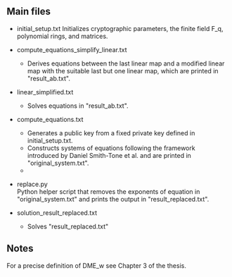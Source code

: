 
## Main files

- initial_setup.txt 
  Initializes cryptographic parameters, the finite field F_q, polynomial rings, and matrices.

- compute_equations_simplify_linear.txt  
  - Derives equations between the last linear map and a modified linear map with the suitable last but one linear map, which are printed in "result_ab.txt".
  
- linear_simplified.txt  
  - Solves equations in "result_ab.txt".

- compute_equations.txt  
  - Generates a public key from a fixed private key defined in initial_setup.txt.  
  - Constructs systems of equations following the framework introduced by Daniel Smith-Tone et al. and are printed in "original_system.txt".
  - 
- replace.py  
  Python helper script that removes the exponents of equation in "original_system.txt" and prints the output in "result_replaced.txt".
  
- solution_result_replaced.txt  
  - Solves "result_replaced.txt"

## Notes

For a precise definition of DME_w see Chapter 3 of the thesis.

